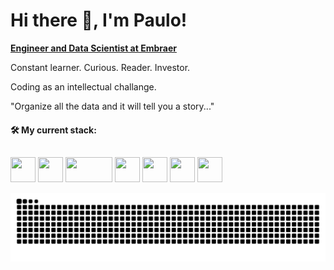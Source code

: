 <h1 align="left">Hi there 👋, I'm Paulo!</h1>


[**Engineer and Data Scientist at Embraer**](https://www.linkedin.com/in/paulinhok14/)

Constant learner. Curious. Reader. Investor.

Coding as an intellectual challange.

"Organize all the data and it will tell you a story..."
<br>
#### 🛠 My current stack:
##
<div display="inline">
  <img width="40" height="40" src="https://cdn.jsdelivr.net/gh/devicons/devicon/icons/python/python-original-wordmark.svg" />
  <img width="40" height="40" src="https://upload.wikimedia.org/wikipedia/commons/thumb/3/38/Jupyter_logo.svg/1200px-Jupyter_logo.svg.png" />
  <img width="75" height="40" src="https://upload.wikimedia.org/wikipedia/commons/0/05/Scikit_learn_logo_small.svg" />
  <img width="40" height="40" src="https://www.svgrepo.com/show/374022/qlikview.svg" />
  <img width="40" height="40" src="https://cdn.jsdelivr.net/gh/devicons/devicon/icons/oracle/oracle-original.svg" />
  <img width="40" height="40" src="https://cdn.jsdelivr.net/gh/devicons/devicon/icons/pandas/pandas-original-wordmark.svg" />
  <img width="40" height="40" src="https://cdn.jsdelivr.net/gh/devicons/devicon/icons/git/git-original-wordmark.svg" />
</div>
          
![Snake animation](https://raw.githubusercontent.com/paulinhok14/paulinhok14/manual-run-output/only-svg/github-contribution-grid-snake-dark.svg)
